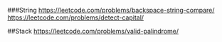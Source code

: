 ###String
 https://leetcode.com/problems/backspace-string-compare/  
https://leetcode.com/problems/detect-capital/

##Stack
https://leetcode.com/problems/valid-palindrome/
